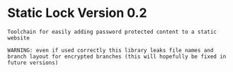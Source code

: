 # Static Lock Version 0.2

    Toolchain for easily adding password protected content to a static website

    WARNING: even if used correctly this library leaks file names and branch layout for encrypted branches (this will hopefully be fixed in future versions)
